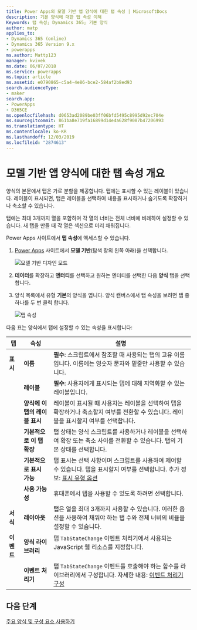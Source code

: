 ```yaml
---
title: Power Apps의 모델 기반 앱 양식에 대한 탭 속성 | MicrosoftDocs
description: 기본 양식에 대한 탭 속성 이해
Keywords: 탭 속성; Dynamics 365; 기본 양식
author: matp
applies_to:
- Dynamics 365 (online)
- Dynamics 365 Version 9.x
- powerapps
ms.author: Mattp123
manager: kvivek
ms.date: 06/07/2018
ms.service: powerapps
ms.topic: article
ms.assetid: e0790865-c5a4-4e86-bce2-584af2b8ed93
search.audienceType:
- maker
search.app:
- PowerApps
- D365CE
ms.openlocfilehash: d0653ad2089be03ff06bfd5495c8995d92ec704e
ms.sourcegitcommit: 861ba8e719fa16899d14e4a628f9087b47206993
ms.translationtype: HT
ms.contentlocale: ko-KR
ms.lasthandoff: 12/03/2019
ms.locfileid: "2874613"
---
```

# <a name="tab-properties-for-model-driven-app-forms-overview"></a>모델 기반 앱 양식에 대한 탭 속성 개요

 양식의 본문에서 탭은 가로 분할을 제공합니다. 탭에는 표시할 수 있는 레이블이 있습니다. 레이블이 표시되면, 탭은 레이블을 선택하여 내용을 표시하거나 숨기도록 확장하거나 축소할 수 있습니다.  
  
 탭에는 최대 3개까지 열을 포함하며 각 열의 너비는 전체 너비에 비례하여 설정할 수 있습니다. 새 탭을 만들 때 각 열은 섹션으로 미리 채워집니다.  

Power Apps 사이트에서 **탭 속성**에 액세스할 수 있습니다. 
1.  [Power Apps](https://make.powerapps.com/?utm_source=padocs&utm_medium=linkinadoc&utm_campaign=referralsfromdoc) 사이트에서 **모델 기반**(탐색 창의 왼쪽 아래)을 선택합니다.  

     ![모델 기반 디자인 모드](media/model-driven-switch.png)

2.  **데이터**를 확장하고 **엔터티**를 선택하고 원하는 엔터티를 선택한 다음 **양식** 탭을 선택합니다.  

3.  양식 목록에서 유형 **기본**의 양식을 엽니다. 양식 캔버스에서 탭 속성을 보려면 탭 중 하나를 두 번 클릭 합니다.

    ![탭 속성](media/tab-properties.png)
  
 다음 표는 양식에서 탭에 설정할 수 있는 속성을 표시합니다:
  
|탭|속성|설명|  
|---------|--------------|-----------------|  
|**표시**|**이름**|**필수**: 스크립트에서 참조할 때 사용되는 탭의 고유 이름입니다. 이름에는 영숫자 문자와 밑줄만 사용할 수 있습니다.|  
||**레이블**|**필수**: 사용자에게 표시되는 탭에 대해 지역화할 수 있는 레이블입니다.|  
||**양식에 이 탭의 레이블 표시**|레이블이 표시될 때 사용자는 레이블을 선택하여 탭을 확장하거나 축소할지 여부를 전환할 수 있습니다. 레이블을 표시할지 여부를 선택합니다.|  
||**기본적으로 이 탭 확장**|탭 상태는 양식 스크립트를 사용하거나 레이블을 선택하여 확장 또는 축소 사이를 전환할 수 있습니다. 탭의 기본 상태를 선택합니다.|  
||**기본적으로 표시 가능**|탭 표시는 선택 사항이며 스크립트를 사용하여 제어할 수 있습니다. 탭을 표시할지 여부를 선택합니다. 추가 정보: [표시 유형 옵션](visibility-options-legacy.md)|  
||**사용 가능성**|휴대폰에서 탭을 사용할 수 있도록 하려면 선택합니다.|  
|**서식**|**레이아웃**|탭은 열을 최대 3개까지 사용할 수 있습니다. 이러한 옵션을 사용하여 채워야 하는 탭 수와 전체 너비의 비율을 설정할 수 있습니다.|  
|**이벤트**|**양식 라이브러리**|탭 `TabStateChange` 이벤트 처리기에서 사용되는 JavaScript 웹 리소스를 지정합니다.<br /><br />|  
||**이벤트 처리기**|탭 `TabStateChange` 이벤트를 호출해야 하는 함수를 라이브러리에서 구성합니다. 자세한 내용: [이벤트 처리기 구성](configure-event-handlers-legacy.md)|  
  
## <a name="next-steps"></a>다음 단계

[주요 양식 및 구성 요소 사용하기](use-main-form-and-components.md)
